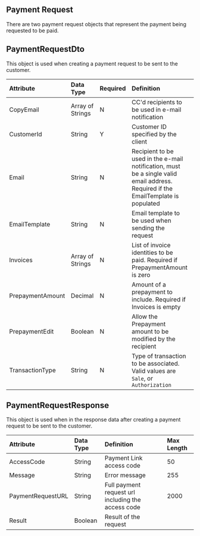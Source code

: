 ## Payment Request
There are two payment request objects that represent the payment being requested to be paid.

## PaymentRequestDto
This object is used when creating a payment request to be sent to the customer.

| Attribute | Data Type | Required | Definition | Max Length |
| :----------- | :--------- | :---------| :--------- | :--------- |
| CopyEmail | Array of Strings | N | CC'd recipients to be used in e-mail notification | 1000 |
| CustomerId | String | Y | Customer ID specified by the client | 50 |
| Email | String | N | Recipient to be used in the e-mail notification, must be a single valid email address. Required if the EmailTemplate is populated | 255 |
| EmailTemplate | String | N | Email template to be used when sending the request | 255 |
| Invoices | Array of Strings | N | List of invoice identities to be paid. Required if PrepaymentAmount is zero |  |
| PrepaymentAmount | Decimal | N | Amount of a prepayment to include. Required if Invoices is empty | 16,2 |
| PrepaymentEdit | Boolean | N | Allow the Prepayment amount to be modified by the recipient |  |
| TransactionType | String | N | Type of transaction to be associated. Valid values are `Sale`, or `Authorization` | 15 |

## PaymentRequestResponse
This object is used when in the response data after creating a payment request to be sent to the customer.

| Attribute | Data Type | Definition | Max Length |
| :----------- | :--------- | :--------- | :--------- |
| AccessCode | String | Payment Link access code | 50 |
| Message | String | Error message | 255 |
| PaymentRequestURL | String | Full payment request url including the access code | 2000 |
| Result | Boolean | Result of the request |  |
